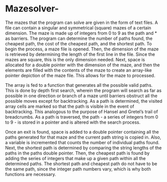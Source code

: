 # Mazesolver-
The mazes that the program can solve are given in the form of text files. A file can contain a singular and symmetrical (square) mazes of a certain dimension. The maze is made 
up of integers from 0 to 9 as the path and * as barriers. The program can determine the number of paths found, the cheapest path, the cost of the cheapest path, and the 
shortest path. To begin the process, a maze file is opened. Then, the dimension of the maze is retrieved by determining the length of the first line in the file. Since the
mazes are square, this is the only dimension needed. Next, space is allocated for a double pointer with the dimension of the maze, and then the elements are filled with the 
contents of the maze to create an array-like pointer depiction of the maze file. This allows for the maze to processed.

The array is fed to a function that generates all the possible valid paths. This is done by depth first search, wherein the program will search as far as possible in one 
direction or branch of a maze until barriers obstruct all the possible moves except for backtracking. As a path is determined, the visited array cells are marked so that the 
path is visible in the event of backtracking. This analogous to the purpose of Hansel and Gretel’s trail of breadcrumbs. As a path is traversed, the path - a series of integers
from 0 to 9 - is stored in a pointer and is altered with the search process.

Once an exit is found, space is added to a double pointer containing all the paths generated for that maze and the current path string is copied in. Also, a variable is 
incremented that counts the number of individual paths found. Next, the shortest path is determined by comparing the string lengths of the paths in the paths double pointer. 
Then, the cheapest path is found by adding the series of integers that make up a given path within all the determined paths. The shortest path and cheapest path do not have to 
be the same path, since the integer path numbers vary, which is why both functions are necessary.
